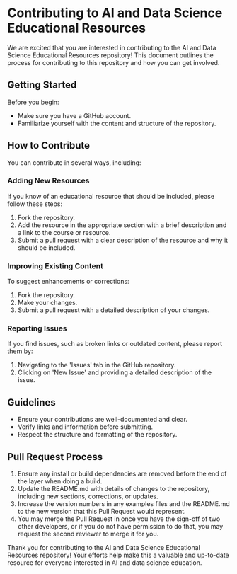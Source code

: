 # Contributing to AI and Data Science Educational Resources

We are excited that you are interested in contributing to the AI and Data Science Educational Resources repository! This document outlines the process for contributing to this repository and how you can get involved.

## Getting Started

Before you begin:
- Make sure you have a GitHub account.
- Familiarize yourself with the content and structure of the repository.

## How to Contribute

You can contribute in several ways, including:

### Adding New Resources
If you know of an educational resource that should be included, please follow these steps:
1. Fork the repository.
2. Add the resource in the appropriate section with a brief description and a link to the course or resource.
3. Submit a pull request with a clear description of the resource and why it should be included.

### Improving Existing Content
To suggest enhancements or corrections:
1. Fork the repository.
2. Make your changes.
3. Submit a pull request with a detailed description of your changes.

### Reporting Issues
If you find issues, such as broken links or outdated content, please report them by:
1. Navigating to the 'Issues' tab in the GitHub repository.
2. Clicking on 'New Issue' and providing a detailed description of the issue.

## Guidelines

- Ensure your contributions are well-documented and clear.
- Verify links and information before submitting.
- Respect the structure and formatting of the repository.

## Pull Request Process

1. Ensure any install or build dependencies are removed before the end of the layer when doing a build.
2. Update the README.md with details of changes to the repository, including new sections, corrections, or updates.
3. Increase the version numbers in any examples files and the README.md to the new version that this Pull Request would represent.
4. You may merge the Pull Request in once you have the sign-off of two other developers, or if you do not have permission to do that, you may request the second reviewer to merge it for you.

Thank you for contributing to the AI and Data Science Educational Resources repository! Your efforts help make this a valuable and up-to-date resource for everyone interested in AI and data science education.

